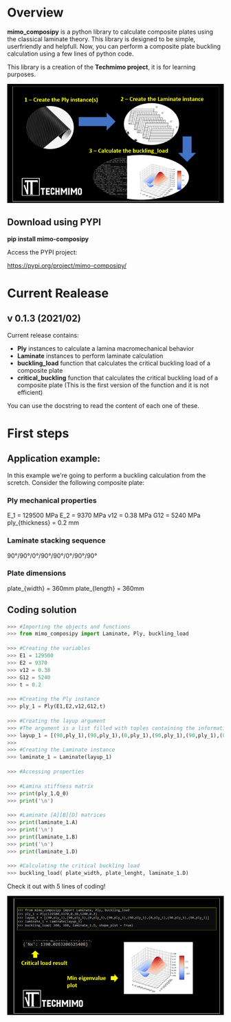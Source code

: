 # Overview

**mimo_composipy** is a python library to calculate composite plates using the classical laminate theory. This library is designed to be simple, userfriendly and helpfull.
Now, you can perform a composite plate buckling calculation using a few lines of python code.


This library is a creation of the **Techmimo project**, it is for learning purposes. 

![Esquema](images/Divulgacao_composipy.PNG)

## Download using PYPI

**pip install mimo-composipy**

Access the PYPI project:

https://pypi.org/project/mimo-composipy/





# Current Realease

## v 0.1.3 (2021/02)

Current release contains:

- **Ply** instances to calculate a lamina macromechanical behavior
- **Laminate** instances to perform laminate calculation
- **buckling_load** function that calculates the critical buckling load of a composite plate
- **critical_buckling** function that calculates the critical buckling load of a composite plate (This is the first version of the function and it is not efficient)

You can use the docstring to read the content of each one of these.

# First steps

## Application example:
In this example we're going to perform a buckling calculation from the scretch. Consider the following composite plate:

### Ply mechanical properties
E_1 = 129500 MPa
E_2 = 9370 MPa
v12 = 0.38 MPa
G12 = 5240 MPa
ply_{thickness} = 0.2 mm

### Laminate stacking sequence
90°/90°/0°/90°/90°/0°/90°/90°

### Plate dimensions
plate_{width} = 360mm
plate_{length} = 360mm


## Coding solution
```python
>>> #Importing the objects and functions
>>> from mimo_composipy import Laminate, Ply, buckling_load

>>> #Creating the variables
>>> E1 = 129500
>>> E2 = 9370
>>> v12 = 0.38
>>> G12 = 5240
>>> t = 0.2

>>> #Creating the Ply instance
>>> ply_1 = Ply(E1,E2,v12,G12,t)

>>> #Creating the layup argument
>>> #The argument is a list filled with tuples containing the information
>>> layup_1 = [(90,ply_1),(90,ply_1),(0,ply_1),(90,ply_1),(90,ply_1),(0,ply_1),(90,ply_1),(90,ply_1)]
>>>
>>> #Creating the Laminate instance
>>> laminate_1 = Laminate(layup_1)

>>> #Accessing properties

>>> #Lamina stiffness matrix
>>> print(ply_1.Q_0)
>>> print('\n')

>>> #Laminate [A][B][D] matrices
>>> print(laminate_1.A)
>>> print('\n')
>>> print(laminate_1.B)
>>> print('\n')
>>> print(laminate_1.D)

>>> #Calculating the critical buckling load
>>> buckling_load( plate_width, plate_lenght, laminate_1.D)
```

Check it out with 5 lines of coding!

![Esquema](images/Exemplo_composipy.PNG)